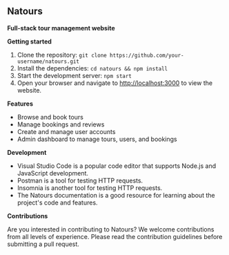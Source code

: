 ## Natours

**Full-stack tour management website**

**Getting started**

1. Clone the repository: `git clone https://github.com/your-username/natours.git`
2. Install the dependencies: `cd natours && npm install`
3. Start the development server: `npm start`
4. Open your browser and navigate to [http://localhost:3000](http://localhost:3000) to view the website.

**Features**

* Browse and book tours
* Manage bookings and reviews
* Create and manage user accounts
* Admin dashboard to manage tours, users, and bookings

**Development**

* Visual Studio Code is a popular code editor that supports Node.js and JavaScript development.
* Postman is a tool for testing HTTP requests.
* Insomnia is another tool for testing HTTP requests.
* The Natours documentation is a good resource for learning about the project's code and features.

**Contributions**

Are you interested in contributing to Natours? We welcome contributions from all levels of experience. Please read the contribution guidelines before submitting a pull request.
